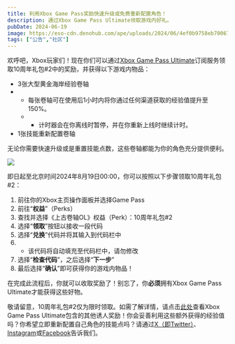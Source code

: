 ```yaml
---
title: 利用Xbox Game Pass奖励快速升级或免费重新配置角色！
description: 通过Xbox Game Pass Ultimate领取游戏内好礼。
pubDate: 2024-06-19
image: https://eso-cdn.denohub.com/ape/uploads/2024/06/4ef0b9758eb70067463a4193cb728909.jpg
tags: ["公告","社区"]
---
```


欢呼吧，Xbox玩家们！现在你们可以通过[Xbox Game Pass Ultimate](https://www.xbox.com/zh-cn/xbox-game-pass)订阅服务领取10周年礼包#2中的奖励，并获得以下游戏内物品：

- 3张大型黄金海岸经验卷轴
-
  - 每张卷轴可在使用后1小时内将你通过任何渠道获取的经验值提升至150%。
  -
    - 计时器会在你离线时暂停，并在你重新上线时继续计时。
- 1张技能重新配置卷轴

无论你需要快速升级或是重置技能点数，这些卷轴都能为你的角色充分提供便利。

![](https://eso-cdn.denohub.com/ape/uploads/2024/06/54e494ffed3cdce0d7439f8c9eeb80e4.png)

即日起至北京时间2024年8月19日00:00，你可以按照以下步骤领取10周年礼包#2：

1. 前往你的Xbox主页操作面板并选择Game Pass
2. 前往“**权益**”（Perks）
3. 查找并选择《上古卷轴OL》权益（Perk）：10周年礼包#2
4. 选择“**领取**”按钮以接收一段代码
5. 选择“**兑换**”代码并将其输入到代码栏中
6.
   - 该代码将自动填充至代码栏中，请勿修改
7. 选择“**检查代码**”，之后选择“**下一步**”
8. 最后选择“**确认**”即可获得你的游戏内物品！

在完成此流程后，你就可以收取奖励了！别忘了，你**必须**拥有Xbox Game Pass Ultimate才能获得这些好物。

敬请留意，10周年礼包#2仅为限时领取。如需了解详情，请点击[此处](https://www.xbox.com/zh-cn/xbox-game-pass)查看Xbox Game
Pass
Ultimate包含的其他诱人奖励！你会妥善利用这些额外获得的经验值吗？你希望立即重新配置自己角色的技能点吗？请通过[X（即Twitter）](https://twitter.com/TESOnline)、[Instagram](https://www.instagram.com/elderscrollsonline/)或[Facebook](https://www.facebook.com/ElderScrollsOnline)告诉我们。
